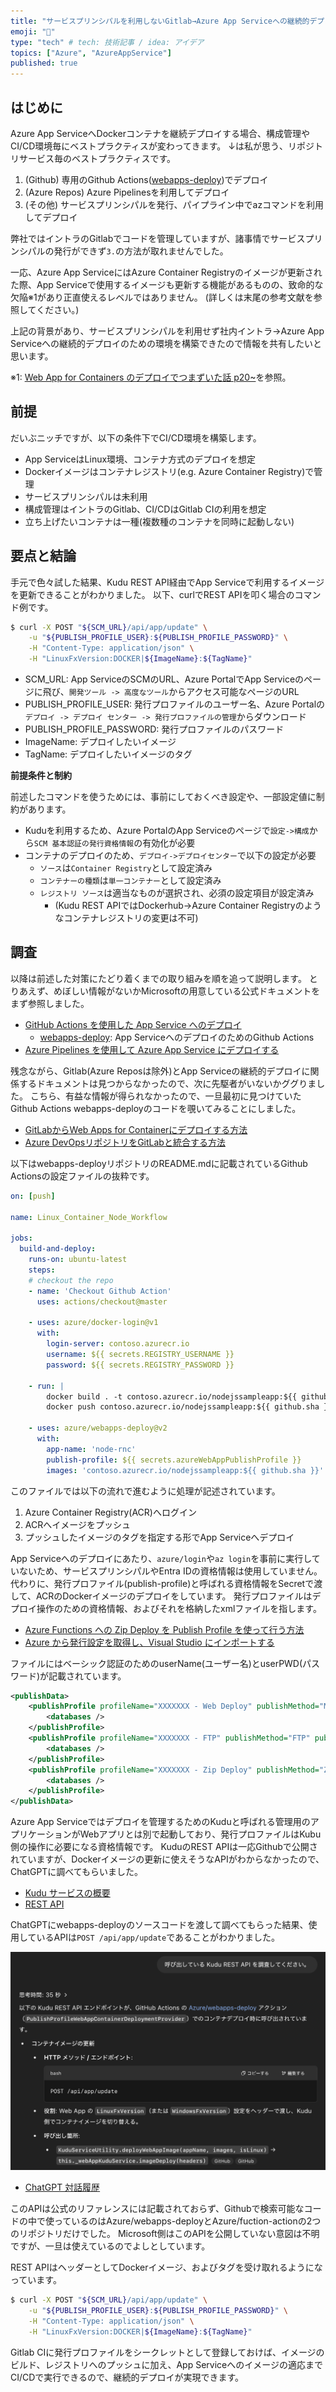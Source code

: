 ```yaml
---
title: "サービスプリンシパルを利用しないGitlab→Azure App Serviceへの継続的デプロイ"
emoji: "📝"
type: "tech" # tech: 技術記事 / idea: アイデア
topics: ["Azure", "AzureAppService"]
published: true
---
```


## はじめに

Azure App ServiceへDockerコンテナを継続デプロイする場合、構成管理やCI/CD環境毎にベストプラクティスが変わってきます。
↓は私が思う、リポジトリサービス毎のベストプラクティスです。

1. (Github) 専用のGithub Actions([webapps-deploy](https://github.com/Azure/webapps-deploy))でデプロイ
2. (Azure Repos) Azure Pipelinesを利用してデプロイ
3. (その他) サービスプリンシパルを発行、パイプライン中でazコマンドを利用してデプロイ

弊社ではイントラのGitlabでコードを管理していますが、諸事情でサービスプリンシパルの発行ができず`3.`の方法が取れませんでした。

一応、Azure App ServiceにはAzure Container Registryのイメージが更新された際、App Serviceで使用するイメージも更新する機能があるものの、致命的な欠陥※1があり正直使えるレベルではありません。
(詳しくは末尾の参考文献を参照してください。)

上記の背景があり、サービスプリンシパルを利用せず社内イントラ->Azure App Serviceへの継続的デプロイのための環境を構築できたので情報を共有したいと思います。

※1: [Web App for Containers のデプロイでつまずいた話 p20~](https://www.slideshare.net/slideshow/web-app-for-containers/202301272)を参照。

## 前提

だいぶニッチですが、以下の条件下でCI/CD環境を構築します。

- App ServiceはLinux環境、コンテナ方式のデプロイを想定
- Dockerイメージはコンテナレジストリ(e.g. Azure Container Registry)で管理
- サービスプリンシパルは未利用
- 構成管理はイントラのGitlab、CI/CDはGitlab CIの利用を想定
- 立ち上げたいコンテナは一種(複数種のコンテナを同時に起動しない)

## 要点と結論

手元で色々試した結果、Kudu REST API経由でApp Serviceで利用するイメージを更新できることがわかりました。
以下、curlでREST APIを叩く場合のコマンド例です。

```bash
$ curl -X POST "${SCM_URL}/api/app/update" \
    -u "${PUBLISH_PROFILE_USER}:${PUBLISH_PROFILE_PASSWORD}" \
    -H "Content-Type: application/json" \
    -H "LinuxFxVersion:DOCKER|${ImageName}:${TagName}"
```

- SCM_URL: App ServiceのSCMのURL、Azure PortalでApp Serviceのページに飛び、`開発ツール -> 高度なツール`からアクセス可能なページのURL
- PUBLISH_PROFILE_USER: 発行プロファイルのユーザー名、Azure Portalの`デプロイ -> デプロイ センター -> 発行プロファイルの管理`からダウンロード
- PUBLISH_PROFILE_PASSWORD: 発行プロファイルのパスワード
- ImageName: デプロイしたいイメージ
- TagName: デプロイしたいイメージのタグ

__前提条件と制約__

前述したコマンドを使うためには、事前にしておくべき設定や、一部設定値に制約があります。

- Kuduを利用するため、Azure PortalのApp Serviceのページで`設定->構成`から`SCM 基本認証の発行資格情報`の有効化が必要
- コンテナのデプロイのため、`デプロイ->デプロイセンター`で以下の設定が必要
  - `ソース`は`Container Registry`として設定済み
  - `コンテナーの種類`は`単一コンテナー`として設定済み
  - `レジストリ ソース`は適当なものが選択され、必須の設定項目が設定済み
    - (Kudu REST APIではDockerhub→Azure Container Registryのようなコンテナレジストリの変更は不可)

## 調査

以降は前述した対策にたどり着くまでの取り組みを順を追って説明します。
とりあえず、めぼしい情報がないかMicrosoftの用意している公式ドキュメントをまず参照しました。

- [GitHub Actions を使用した App Service へのデプロイ](https://learn.microsoft.com/ja-jp/azure/app-service/deploy-github-actions?source=recommendations&tabs=openid%2Caspnetcore)
  - [webapps-deploy](https://github.com/Azure/webapps-deploy/tree/releases/v3): App ServiceへのデプロイのためのGithub Actions
- [Azure Pipelines を使用して Azure App Service にデプロイする](https://learn.microsoft.com/ja-jp/azure/app-service/deploy-azure-pipelines?tabs=yaml)

残念ながら、Gitlab(Azure Reposは除外)とApp Serviceの継続的デプロイに関係するドキュメントは見つからなかったので、次に先駆者がいないかググりました。
こちら、有益な情報が得られなかったので、一旦最初に見つけていたGithub Actions webapps-deployのコードを覗いてみることにしました。

- [GitLabからWeb Apps for Containerにデプロイする方法](https://level69.net/archives/29060)
- [Azure DevOpsリポジトリをGitLabと統合する方法](https://about.gitlab.com/ja-jp/blog/2020/07/09/integrating-azure-devops-scm-and-gitlab/)

以下はwebapps-deployリポジトリのREADME.mdに記載されているGithub Actionsの設定ファイルの抜粋です。

```yml
on: [push]

name: Linux_Container_Node_Workflow

jobs:
  build-and-deploy:
    runs-on: ubuntu-latest
    steps:
    # checkout the repo
    - name: 'Checkout Github Action'
      uses: actions/checkout@master

    - uses: azure/docker-login@v1
      with:
        login-server: contoso.azurecr.io
        username: ${{ secrets.REGISTRY_USERNAME }}
        password: ${{ secrets.REGISTRY_PASSWORD }}

    - run: |
        docker build . -t contoso.azurecr.io/nodejssampleapp:${{ github.sha }}
        docker push contoso.azurecr.io/nodejssampleapp:${{ github.sha }} 

    - uses: azure/webapps-deploy@v2
      with:
        app-name: 'node-rnc'
        publish-profile: ${{ secrets.azureWebAppPublishProfile }}
        images: 'contoso.azurecr.io/nodejssampleapp:${{ github.sha }}'
```

このファイルでは以下の流れで進むように処理が記述されています。

1. Azure Container Registry(ACR)へログイン
2. ACRへイメージをプッシュ
3. プッシュしたイメージのタグを指定する形でApp Serviceへデプロイ

App Serviceへのデプロイにあたり、`azure/login`や`az login`を事前に実行していないため、サービスプリンシパルやEntra IDの資格情報は使用していません。
代わりに、発行プロファイル(publish-profile)と呼ばれる資格情報をSecretで渡して、ACRのDockerイメージのデプロイをしています。
発行プロファイルはデプロイ操作のための資格情報、およびそれを格納したxmlファイルを指します。

- [Azure Functions への Zip Deploy を Publish Profile を使って行う方法](https://blog.shibayan.jp/entry/20210105/1609830075)
- [Azure から発行設定を取得し、Visual Studio にインポートする](https://learn.microsoft.com/ja-jp/visualstudio/deployment/tutorial-import-publish-settings-azure?view=vs-2022)

ファイルにはベーシック認証のためのuserName(ユーザー名)とuserPWD(パスワード)が記載されています。

```xml
<publishData>
    <publishProfile profileName="XXXXXXX - Web Deploy" publishMethod="MSDeploy" publishUrl="XXXXXXX.scm.azurewebsites.net:443" msdeploySite="XXXXXXX" userName="$XXXXXXX" userPWD="hogehogehogehogehogehogehogehogehogehogehogehogehogehogehoge" destinationAppUrl="http://XXXXXXX.azurewebsites.net" SQLServerDBConnectionString="" mySQLDBConnectionString="" hostingProviderForumLink="" controlPanelLink="http://windows.azure.com" webSystem="WebSites">
        <databases />
    </publishProfile>
    <publishProfile profileName="XXXXXXX - FTP" publishMethod="FTP" publishUrl="ftp://waws-prod-ty1-051.ftp.azurewebsites.windows.net/site/wwwroot" ftpPassiveMode="True" userName="XXXXXXX\$XXXXXXX" userPWD="hogehogehogehogehogehogehogehogehogehogehogehogehogehogehoge" destinationAppUrl="http://iwasa20211103aspcore.azurewebsites.net" SQLServerDBConnectionString="" mySQLDBConnectionString="" hostingProviderForumLink="" controlPanelLink="http://windows.azure.com" webSystem="WebSites">
        <databases />
    </publishProfile>
    <publishProfile profileName="XXXXXXX - Zip Deploy" publishMethod="ZipDeploy" publishUrl="XXXXXXX.scm.azurewebsites.net:443" userName="$XXXXXXX" userPWD="hogehogehogehogehogehogehogehogehogehogehogehogehogehogehoge" destinationAppUrl="http://XXXXXXX.azurewebsites.net" SQLServerDBConnectionString="" mySQLDBConnectionString="" hostingProviderForumLink="" controlPanelLink="http://windows.azure.com" webSystem="WebSites">
        <databases />
    </publishProfile>
</publishData>
```

Azure App Serviceではデプロイを管理するためのKuduと呼ばれる管理用のアプリケーションがWebアプリとは別で起動しており、発行プロファイルはKubu側の操作に必要になる資格情報です。
KuduのREST APIは一応Githubで公開されていますが、Dockerイメージの更新に使えそうなAPIがわからなかったので、ChatGPTに調べてもらいました。

- [Kudu サービスの概要](https://learn.microsoft.com/ja-jp/azure/app-service/resources-kudu#access-kudu-for-your-app)
- [REST API](https://github.com/projectkudu/kudu/wiki/rest-api)

ChatGPTにwebapps-deployのソースコードを渡して調べてもらった結果、使用しているAPIは`POST /api/app/update`であることがわかりました。

![](/images/d3b2d38af9ab13/container_update_api.png)

- [ChatGPT 対話履歴](https://chatgpt.com/share/68108103-e858-800f-8cfd-14708c64a237)

このAPIは公式のリファレンスには記載されておらず、Githubで検索可能なコードの中で使っているのはAzure/webapps-deployとAzure/fuction-actionの2つのリポジトリだけでした。
Microsoft側はこのAPIを公開していない意図は不明ですが、一旦は使えているのでよしとしています。

REST APIはヘッダーとしてDockerイメージ、およびタグを受け取れるようになっています。

```bash
$ curl -X POST "${SCM_URL}/api/app/update" \
    -u "${PUBLISH_PROFILE_USER}:${PUBLISH_PROFILE_PASSWORD}" \
    -H "Content-Type: application/json" \
    -H "LinuxFxVersion:DOCKER|${ImageName}:${TagName}"
```

Gitlab CIに発行プロファイルをシークレットとして登録しておけば、イメージのビルド、レジストリへのプッシュに加え、App Serviceへのイメージの適応までCI/CDで実行できるので、継続的デプロイが実現できます。
